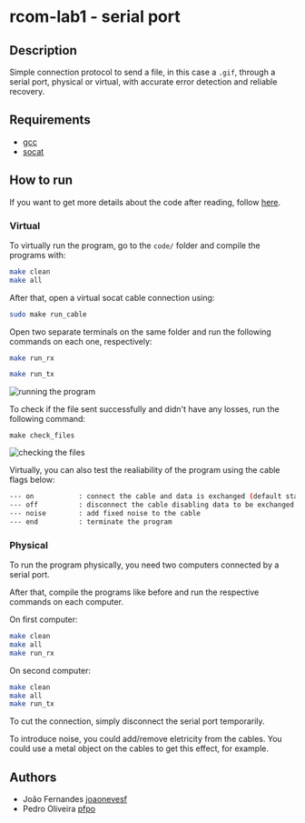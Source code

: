 # rcom-lab1 - serial port

## Description
Simple connection protocol to send a file, in this case a `.gif`, through a serial port, physical or virtual, with accurate error detection and reliable recovery.

## Requirements
- [gcc](https://gcc.gnu.org/)
- [socat](https://linux.die.net/man/1/socat)

## How to run

If you want to get more details about the code after reading, follow [here](code/README.txt).

### Virtual
To virtually run the program, go to the `code/` folder and compile the programs with:
```bash
make clean
make all
```
After that, open a virtual socat cable connection using:
```bash
sudo make run_cable
```
Open two separate terminals on the same folder and run the following commands on each one, respectively:
```bash
make run_rx
```
```bash
make run_tx
```
![running the program](https://github.com/joaonevesf/rcom-lab1/assets/93282636/239d3ac7-d5a8-4d27-afc4-fb82af384a57)

To check if the file sent successfully and didn't have any losses, run the following command:

```
make check_files
```

![checking the files](https://github.com/joaonevesf/rcom-lab1/assets/93282636/2857c4d8-7f16-4ea1-be5f-63f0698ce05f)

Virtually, you can also test the realiability of the program using the cable flags below:

```bash
--- on           : connect the cable and data is exchanged (default state)
--- off          : disconnect the cable disabling data to be exchanged
--- noise        : add fixed noise to the cable
--- end          : terminate the program
```

### Physical
To run the program physically, you need two computers connected by a serial port.

After that, compile the programs like before and run the respective commands on each computer.

On first computer:
```bash
make clean
make all
make run_rx
```
On second computer:
```bash
make clean
make all
make run_tx
```

To cut the connection, simply disconnect the serial port temporarily.

To introduce noise, you could add/remove eletricity from the cables. You could use a metal object on the cables to get this effect, for example.

## Authors
- João Fernandes [joaonevesf](https://github.com/joaonevesf)
- Pedro Oliveira [pfpo](https://github.com/pfpo)
